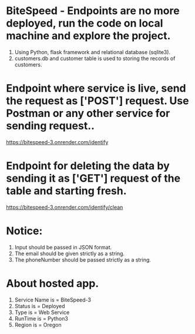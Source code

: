 # BiteSpeed - Endpoints are no more deployed, run the code on local machine and explore the project.
1. Using Python, flask framework and relational database (sqlite3). 
2. customers.db and customer table is used to storing the records of customers.
   
# Endpoint where service is live, send the request as ['POST'] request. Use Postman or any other service for sending request..
https://bitespeed-3.onrender.com/identify

# Endpoint for deleting the data by sending it as ['GET'] request of the table and starting fresh.
https://bitespeed-3.onrender.com/identify/clean

# Notice:
1. Input should be passed in JSON format.
2. The email should be given strictly as a string.
3. The phoneNumber should be passed strictly as a string.

# About hosted app.
1. Service Name is = BiteSpeed-3
2. Status is = Deployed
3. Type is = Web Service
4. RunTime is = Python3
5. Region is = Oregon

   
